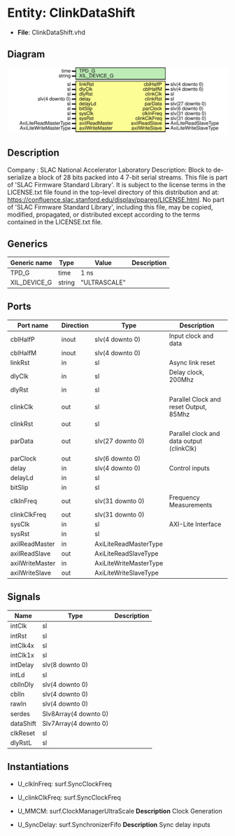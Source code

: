 # Entity: ClinkDataShift

- **File**: ClinkDataShift.vhd
## Diagram

![Diagram](ClinkDataShift.svg "Diagram")
## Description

Company    : SLAC National Accelerator Laboratory
Description:
Block to de-serialize a block of 28 bits packed into 4 7-bit serial streams.
This file is part of 'SLAC Firmware Standard Library'.
It is subject to the license terms in the LICENSE.txt file found in the
top-level directory of this distribution and at:
   https://confluence.slac.stanford.edu/display/ppareg/LICENSE.html.
No part of 'SLAC Firmware Standard Library', including this file,
may be copied, modified, propagated, or distributed except according to
the terms contained in the LICENSE.txt file.
## Generics

| Generic name | Type   | Value        | Description |
| ------------ | ------ | ------------ | ----------- |
| TPD_G        | time   | 1 ns         |             |
| XIL_DEVICE_G | string | "ULTRASCALE" |             |
## Ports

| Port name       | Direction | Type                   | Description                               |
| --------------- | --------- | ---------------------- | ----------------------------------------- |
| cblHalfP        | inout     | slv(4 downto 0)        | Input clock and data                      |
| cblHalfM        | inout     | slv(4 downto 0)        |                                           |
| linkRst         | in        | sl                     | Async link reset                          |
| dlyClk          | in        | sl                     | Delay clock, 200Mhz                       |
| dlyRst          | in        | sl                     |                                           |
| clinkClk        | out       | sl                     | Parallel Clock and reset Output, 85Mhz    |
| clinkRst        | out       | sl                     |                                           |
| parData         | out       | slv(27 downto 0)       | Parallel clock and data output (clinkClk) |
| parClock        | out       | slv(6 downto 0)        |                                           |
| delay           | in        | slv(4 downto 0)        | Control inputs                            |
| delayLd         | in        | sl                     |                                           |
| bitSlip         | in        | sl                     |                                           |
| clkInFreq       | out       | slv(31 downto 0)       | Frequency Measurements                    |
| clinkClkFreq    | out       | slv(31 downto 0)       |                                           |
| sysClk          | in        | sl                     | AXI-Lite Interface                        |
| sysRst          | in        | sl                     |                                           |
| axilReadMaster  | in        | AxiLiteReadMasterType  |                                           |
| axilReadSlave   | out       | AxiLiteReadSlaveType   |                                           |
| axilWriteMaster | in        | AxiLiteWriteMasterType |                                           |
| axilWriteSlave  | out       | AxiLiteWriteSlaveType  |                                           |
## Signals

| Name      | Type                  | Description |
| --------- | --------------------- | ----------- |
| intClk    | sl                    |             |
| intRst    | sl                    |             |
| intClk4x  | sl                    |             |
| intClk1x  | sl                    |             |
| intDelay  | slv(8 downto 0)       |             |
| intLd     | sl                    |             |
| cblInDly  | slv(4 downto 0)       |             |
| cblIn     | slv(4 downto 0)       |             |
| rawIn     | slv(4 downto 0)       |             |
| serdes    | Slv8Array(4 downto 0) |             |
| dataShift | Slv7Array(4 downto 0) |             |
| clkReset  | sl                    |             |
| dlyRstL   | sl                    |             |
## Instantiations

- U_clkInFreq: surf.SyncClockFreq
- U_clinkClkFreq: surf.SyncClockFreq
- U_MMCM: surf.ClockManagerUltraScale
**Description**
Clock Generation

- U_SyncDelay: surf.SynchronizerFifo
**Description**
Sync delay inputs

